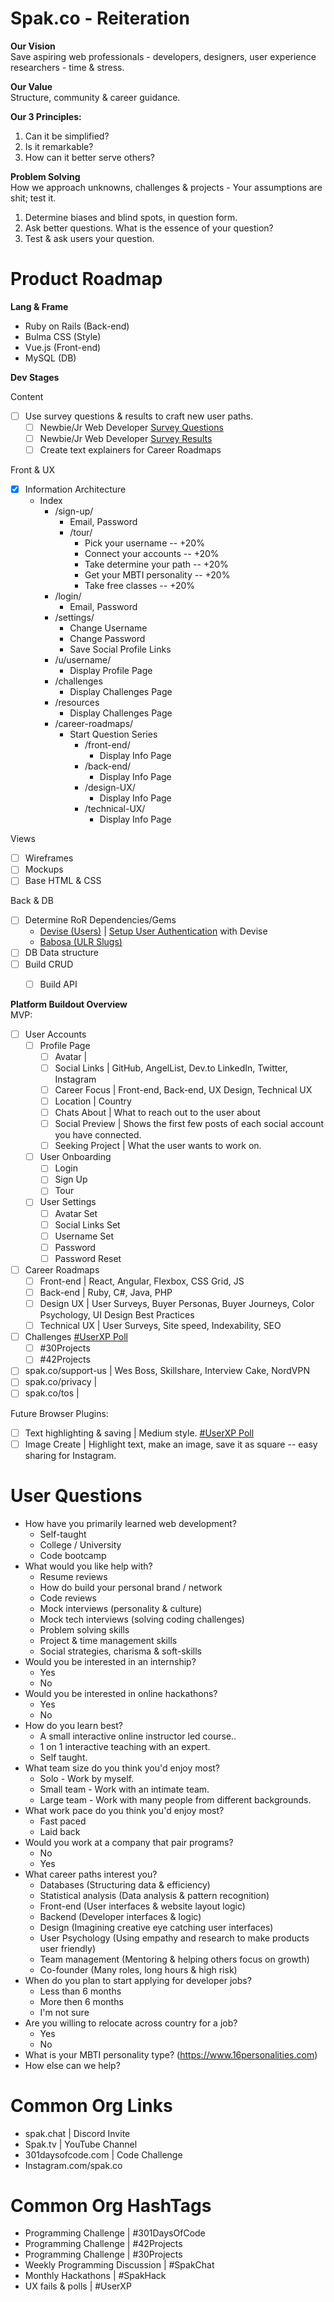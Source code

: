 # Spak.co - Reiteration

**Our Vision**<br>
Save aspiring web professionals - developers, designers, user experience researchers - time & stress.

**Our Value**<br>
Structure, community & career guidance.

**Our 3 Principles:**<br>
1. Can it be simplified?<br>
1. Is it remarkable?<br>
1. How can it better serve others?<br>

**Problem Solving**<br>
How we approach unknowns, challenges & projects - Your assumptions are shit; test it.

1. Determine biases and blind spots, in question form.
1. Ask better questions. What is the essence of your question?
1. Test & ask users your question.

# Product Roadmap

**Lang & Frame**

+ Ruby on Rails (Back-end)
+ Bulma CSS (Style)
+ Vue.js (Front-end)
+ MySQL (DB)

**Dev Stages**

Content <br>
- [ ] Use survey questions & results to craft new user paths.<br>
  - [ ] Newbie/Jr Web Developer [Survey Questions](https://goo.gl/forms/6eeiWFJwPfgfHNsf2)<br>
  - [ ] Newbie/Jr Web Developer [Survey Results](https://twitter.com/benjaminspak/status/1042858871696642048)<br>
  - [ ] Create text explainers for Career Roadmaps<br>

Front & UX <br>
- [x] Information Architecture<br>
  + Index
    + /sign-up/
      + Email, Password
      + /tour/
        + Pick your username -- +20%
        + Connect your accounts -- +20%
        + Take determine your path -- +20%
        + Get your MBTI personality -- +20%
        + Take free classes -- +20%
    + /login/
      + Email, Password
    + /settings/
      + Change Username
      + Change Password
      + Save Social Profile Links
    + /u/username/
      + Display Profile Page
    + /challenges
      + Display Challenges Page
    + /resources
      + Display Challenges Page
    + /career-roadmaps/
      + Start Question Series
        + /front-end/
          + Display Info Page
        + /back-end/
          + Display Info Page
        + /design-UX/
          + Display Info Page
        + /technical-UX/
          + Display Info Page

Views <br>
- [ ] Wireframes<br>
- [ ] Mockups<br>
- [ ] Base HTML & CSS

Back & DB <br>
- [ ] Determine RoR Dependencies/Gems <br>
  + [Devise (Users)](https://rubygems.org/gems/devise/versions/4.2.0) | [Setup User Authentication](https://youtu.be/zJYuLebl-Js) with Devise
  + [Babosa (ULR Slugs)](https://rubygems.org/gems/babosa)
- [ ] DB Data structure
- [ ] Build CRUD <br>
  - [ ] Build API <br>


**Platform Buildout Overview**<br>
MVP:<br>
- [ ] User Accounts<br>
  - [ ] Profile Page<br>
    - [ ] Avatar           | <br>
    - [ ] Social Links     | GitHub, AngelList, Dev.to LinkedIn, Twitter, Instagram<br>
    - [ ] Career Focus     | Front-end, Back-end, UX Design, Technical UX<br>
    - [ ] Location         | Country<br>
    - [ ] Chats About      | What to reach out to the user about<br>
    - [ ] Social Preview   | Shows the first few posts of each social account you have connected.
    - [ ] Seeking Project  | What the user wants to work on.
  - [ ] User Onboarding<br>
    - [ ] Login<br>
    - [ ] Sign Up<br>
    - [ ] Tour<br>
  - [ ] User Settings<br>
    - [ ] Avatar Set<br>
    - [ ] Social Links Set<br>
    - [ ] Username Set<br>
    - [ ] Password<br>
    - [ ] Password Reset<br>

- [ ] Career Roadmaps<br>
  - [ ] Front-end       | React, Angular, Flexbox, CSS Grid, JS<br>
  - [ ] Back-end        | Ruby, C#, Java, PHP<br>
  - [ ] Design UX       | User Surveys, Buyer Personas, Buyer Journeys, Color Psychology, UI Design Best Practices<br>
  - [ ] Technical UX    | User Surveys, Site speed, Indexability, SEO

- [ ] Challenges [#UserXP Poll](https://twitter.com/benjaminspak/status/1041132303844614144)<br>
  - [ ] #30Projects<br>
  - [ ] #42Projects

- [ ] spak.co/support-us   | Wes Boss, Skillshare, Interview Cake, NordVPN<br>
- [ ] spak.co/privacy      | <br>
- [ ] spak.co/tos          |

Future Browser Plugins:<br>
- [ ] Text highlighting & saving | Medium style. [#UserXP Poll](https://twitter.com/benjaminspak/status/1041351387160997888)<br>
- [ ] Image Create | Highlight text, make an image, save it as square -- easy sharing for Instagram.<br>

# User Questions
+ How have you primarily learned web development?
  + Self-taught
  + College / University
  + Code bootcamp
+ What would you like help with?
  + Resume reviews
  + How do build your personal brand / network
  + Code reviews
  + Mock interviews (personality & culture)
  + Mock tech interviews (solving coding challenges)
  + Problem solving skills
  + Project & time management skills
  + Social strategies, charisma & soft-skills
+ Would you be interested in an internship?
  + Yes
  + No
+ Would you be interested in online hackathons?
  + Yes
  + No
+ How do you learn best?
  + A small interactive online instructor led course..
  + 1 on 1 interactive teaching with an expert.
  + Self taught.
+ What team size do you think you'd enjoy most?
  + Solo - Work by myself.
  + Small team - Work with an intimate team.
  + Large team - Work with many people from different backgrounds.
+ What work pace do you think you'd enjoy most?
  + Fast paced
  + Laid back
+ Would you work at a company that pair programs?
  + No
  + Yes
+ What career paths interest you?
  + Databases (Structuring data & efficiency)
  + Statistical analysis (Data analysis & pattern recognition)
  + Front-end (User interfaces & website layout logic)
  + Backend (Developer interfaces & logic)
  + Design (Imagining creative eye catching user interfaces)
  + User Psychology (Using empathy and research to make products user friendly)
  + Team management (Mentoring & helping others focus on growth)
  + Co-founder (Many roles, long hours & high risk)
+ When do you plan to start applying for developer jobs?
  + Less than 6 months
  + More then 6 months
  + I'm not sure
+ Are you willing to relocate across country for a job?
  + Yes
  + No
+ What is your MBTI personality type? (https://www.16personalities.com)
+ How else can we help?

# Common Org Links
+ spak.chat | Discord Invite
+ Spak.tv | YouTube Channel
+ 301daysofcode.com | Code Challenge
+ Instagram.com/spak.co

# Common Org HashTags
+ Programming Challenge | #301DaysOfCode 
+ Programming Challenge | #42Projects
+ Programming Challenge | #30Projects
+ Weekly Programming Discussion | #SpakChat
+ Monthly Hackathons | #SpakHack
+ UX fails & polls | #UserXP
